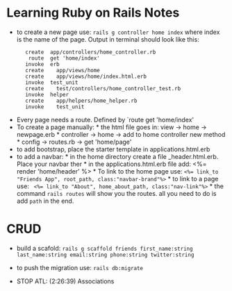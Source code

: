 # Learning Ruby on Rails Notes

* to create a new page use: `rails g controller home index` where index is the name of the page. Output in terminal should look like this:

```
      create  app/controllers/home_controller.rb
       route  get 'home/index'
      invoke  erb
      create    app/views/home
      create    app/views/home/index.html.erb
      invoke  test_unit
      create    test/controllers/home_controller_test.rb
      invoke  helper
      create    app/helpers/home_helper.rb
      invoke    test_unit
```

* Every page needs a route. Defined by `route  get 'home/index'
* To create a page manually:
      * the html file goes in: view -> home -> newpage.erb
      * controller -> home -> add to home controller new method
      * config -> routes.rb -> get 'home/page'
* to add bootstrap, place the starter template in applications.html.erb
* to add a navbar:
      * in the home directory create a file _header.html.erb. Place your navbar ther
      * in the applications.html.erb file add:   <%= render 'home/header' %>
      * To link to the home page use: `<%= link_to "Friends App", root_path, class:"navbar-brand"%>`
      * to link to a page use: ` <%= link_to "About", home_about_path, class:"nav-link"%>`
      * the command `rails routes` will show you the routes. all you need to do is add `path` in the end.
# CRUD
*  build a scafold: `rails g scaffold friends first_name:string last_name:string email:string phone:string twitter:string`
* to push the migration use: `rails db:migrate`

* STOP ATL: (2:26:39) Associations